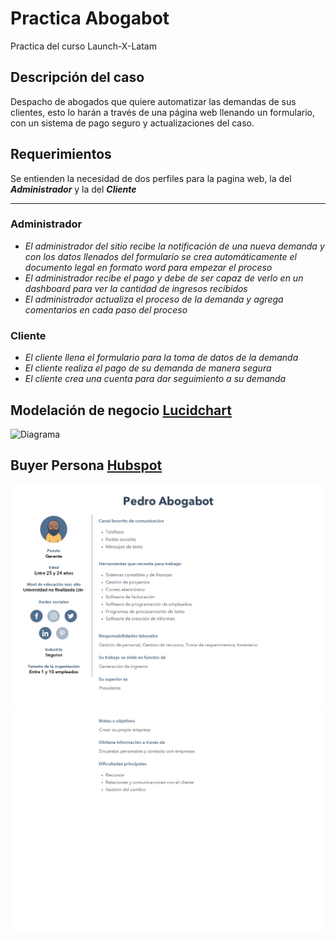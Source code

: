 # Practica <spam>Abogabot</spam>
Practica del curso Launch-X-Latam
## Descripción del caso
Despacho de abogados que quiere automatizar las demandas de sus clientes, esto lo harán a través de una página web llenando un formulario, con un sistema de pago seguro y actualizaciones del caso.
## Requerimientos
Se entienden la necesidad de dos perfiles para la pagina web, la del ***Administrador*** y la del ***Cliente***
<hr/>

### Administrador
* *El administrador del sitio recibe la notificación de una nueva demanda y con los datos llenados del formulario se crea automáticamente el documento legal en formato word para empezar el proceso*
* *El administrador recibe el pago y debe de ser capaz de verlo en un dashboard para ver la cantidad de ingresos recibidos*
* *El administrador actualiza el proceso de la demanda y agrega comentarios en cada paso del proceso*

### Cliente
* *El cliente llena el formulario para la toma de datos de la demanda*
* *El cliente realiza el pago de su demanda de manera segura*
* *El cliente crea una cuenta para dar seguimiento a su demanda*

## Modelación de negocio [Lucidchart](https://www.lucidchart.com/pages/es/landing?utm_source=google&utm_medium=cpc&utm_campaign=_chart_es_tier1_mixed_search_brand_exact_&km_CPC_CampaignId=1487565747&km_CPC_AdGroupID=56488588774&km_CPC_Keyword=lucidchart&km_CPC_MatchType=e&km_CPC_ExtensionID=&km_CPC_Network=g&km_CPC_AdPosition=&km_CPC_Creative=284415987027&km_CPC_TargetID=kwd-33511936169&km_CPC_Country=1010205&km_CPC_Device=c&km_CPC_placement=&km_CPC_target=&gclid=Cj0KCQjwy5maBhDdARIsAMxrkw3UBW4Vi6LZVDYIg4DyILf7G42V90JW6YgpY8qGrh2jbARv-0UpxTwaAoJ4EALw_wcB)
![Diagrama](https://github.com/LaMazorca/practicaProgramaci-nFrontEnd/blob/main/diagramaAbogaBot.png)

## Buyer Persona [Hubspot](https://www.hubspot.es/make-my-persona)
![Buyer persona1](https://github.com/LaMazorca/Practica-Abogabot/blob/main/Pedro%20Abogabot_page-0001.jpg)
![Buyer persona2](https://github.com/LaMazorca/Practica-Abogabot/blob/main/Pedro%20Abogabot_page-0002.jpg)
